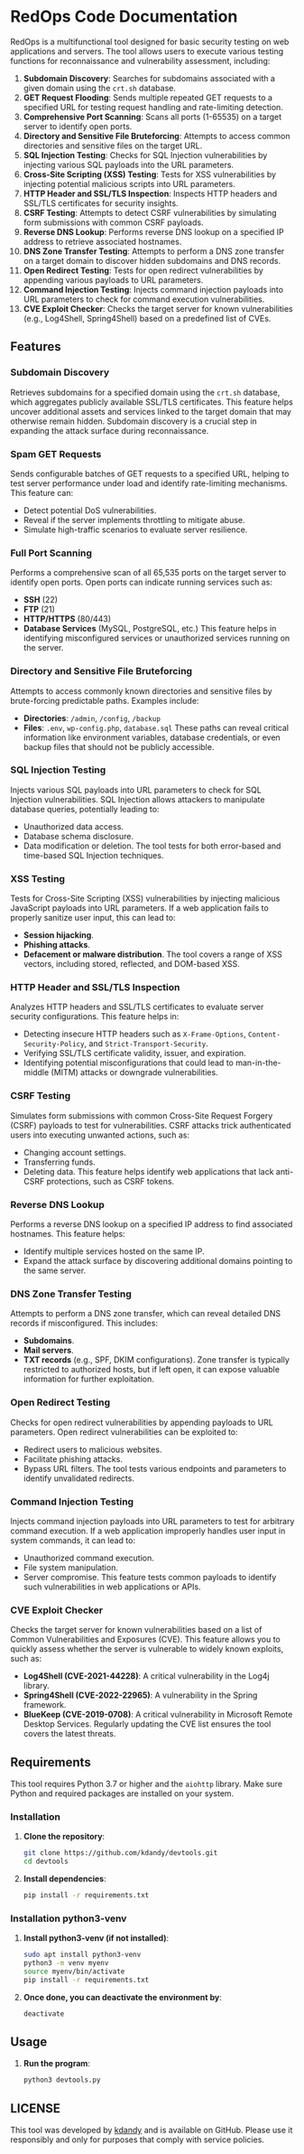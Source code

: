 # RedOps Code Documentation

RedOps is a multifunctional tool designed for basic security testing on web applications and servers. The tool allows users to execute various testing functions for reconnaissance and vulnerability assessment, including:

1. **Subdomain Discovery**: Searches for subdomains associated with a given domain using the `crt.sh` database.
2. **GET Request Flooding**: Sends multiple repeated GET requests to a specified URL for testing request handling and rate-limiting detection.
3. **Comprehensive Port Scanning**: Scans all ports (1-65535) on a target server to identify open ports.
4. **Directory and Sensitive File Bruteforcing**: Attempts to access common directories and sensitive files on the target URL.
5. **SQL Injection Testing**: Checks for SQL Injection vulnerabilities by injecting various SQL payloads into the URL parameters.
6. **Cross-Site Scripting (XSS) Testing**: Tests for XSS vulnerabilities by injecting potential malicious scripts into URL parameters.
7. **HTTP Header and SSL/TLS Inspection**: Inspects HTTP headers and SSL/TLS certificates for security insights.
8. **CSRF Testing**: Attempts to detect CSRF vulnerabilities by simulating form submissions with common CSRF payloads.
9. **Reverse DNS Lookup**: Performs reverse DNS lookup on a specified IP address to retrieve associated hostnames.
10. **DNS Zone Transfer Testing**: Attempts to perform a DNS zone transfer on a target domain to discover hidden subdomains and DNS records.
11. **Open Redirect Testing**: Tests for open redirect vulnerabilities by appending various payloads to URL parameters.
12. **Command Injection Testing**: Injects command injection payloads into URL parameters to check for command execution vulnerabilities.
13. **CVE Exploit Checker**: Checks the target server for known vulnerabilities (e.g., Log4Shell, Spring4Shell) based on a predefined list of CVEs.

## Features

### **Subdomain Discovery**
Retrieves subdomains for a specified domain using the `crt.sh` database, which aggregates publicly available SSL/TLS certificates. This feature helps uncover additional assets and services linked to the target domain that may otherwise remain hidden. Subdomain discovery is a crucial step in expanding the attack surface during reconnaissance.

### **Spam GET Requests**
Sends configurable batches of GET requests to a specified URL, helping to test server performance under load and identify rate-limiting mechanisms. This feature can:
- Detect potential DoS vulnerabilities.
- Reveal if the server implements throttling to mitigate abuse.
- Simulate high-traffic scenarios to evaluate server resilience.

### **Full Port Scanning**
Performs a comprehensive scan of all 65,535 ports on the target server to identify open ports. Open ports can indicate running services such as:
- **SSH** (22)
- **FTP** (21)
- **HTTP/HTTPS** (80/443)
- **Database Services** (MySQL, PostgreSQL, etc.)
This feature helps in identifying misconfigured services or unauthorized services running on the server.

### **Directory and Sensitive File Bruteforcing**
Attempts to access commonly known directories and sensitive files by brute-forcing predictable paths. Examples include:
- **Directories**: `/admin`, `/config`, `/backup`
- **Files**: `.env`, `wp-config.php`, `database.sql`
These paths can reveal critical information like environment variables, database credentials, or even backup files that should not be publicly accessible.

### **SQL Injection Testing**
Injects various SQL payloads into URL parameters to check for SQL Injection vulnerabilities. SQL Injection allows attackers to manipulate database queries, potentially leading to:
- Unauthorized data access.
- Database schema disclosure.
- Data modification or deletion.
The tool tests for both error-based and time-based SQL Injection techniques.

### **XSS Testing**
Tests for Cross-Site Scripting (XSS) vulnerabilities by injecting malicious JavaScript payloads into URL parameters. If a web application fails to properly sanitize user input, this can lead to:
- **Session hijacking**.
- **Phishing attacks**.
- **Defacement or malware distribution**.
The tool covers a range of XSS vectors, including stored, reflected, and DOM-based XSS.

### **HTTP Header and SSL/TLS Inspection**
Analyzes HTTP headers and SSL/TLS certificates to evaluate server security configurations. This feature helps in:
- Detecting insecure HTTP headers such as `X-Frame-Options`, `Content-Security-Policy`, and `Strict-Transport-Security`.
- Verifying SSL/TLS certificate validity, issuer, and expiration.
- Identifying potential misconfigurations that could lead to man-in-the-middle (MITM) attacks or downgrade vulnerabilities.

### **CSRF Testing**
Simulates form submissions with common Cross-Site Request Forgery (CSRF) payloads to test for vulnerabilities. CSRF attacks trick authenticated users into executing unwanted actions, such as:
- Changing account settings.
- Transferring funds.
- Deleting data.
This feature helps identify web applications that lack anti-CSRF protections, such as CSRF tokens.

### **Reverse DNS Lookup**
Performs a reverse DNS lookup on a specified IP address to find associated hostnames. This feature helps:
- Identify multiple services hosted on the same IP.
- Expand the attack surface by discovering additional domains pointing to the same server.

### **DNS Zone Transfer Testing**
Attempts to perform a DNS zone transfer, which can reveal detailed DNS records if misconfigured. This includes:
- **Subdomains**.
- **Mail servers**.
- **TXT records** (e.g., SPF, DKIM configurations).
Zone transfer is typically restricted to authorized hosts, but if left open, it can expose valuable information for further exploitation.

### **Open Redirect Testing**
Checks for open redirect vulnerabilities by appending payloads to URL parameters. Open redirect vulnerabilities can be exploited to:
- Redirect users to malicious websites.
- Facilitate phishing attacks.
- Bypass URL filters.
The tool tests various endpoints and parameters to identify unvalidated redirects.

### **Command Injection Testing**
Injects command injection payloads into URL parameters to test for arbitrary command execution. If a web application improperly handles user input in system commands, it can lead to:
- Unauthorized command execution.
- File system manipulation.
- Server compromise.
This feature tests common payloads to identify such vulnerabilities in web applications or APIs.

### **CVE Exploit Checker**
Checks the target server for known vulnerabilities based on a list of Common Vulnerabilities and Exposures (CVE). This feature allows you to quickly assess whether the server is vulnerable to widely known exploits, such as:
- **Log4Shell (CVE-2021-44228)**: A critical vulnerability in the Log4j library.
- **Spring4Shell (CVE-2022-22965)**: A vulnerability in the Spring framework.
- **BlueKeep (CVE-2019-0708)**: A critical vulnerability in Microsoft Remote Desktop Services.
Regularly updating the CVE list ensures the tool covers the latest threats.

## Requirements
This tool requires Python 3.7 or higher and the `aiohttp` library. Make sure Python and required packages are installed on your system.

### Installation
1. **Clone the repository**:
   ```bash
   git clone https://github.com/kdandy/devtools.git
   cd devtools
2. **Install dependencies**:
   ```bash
   pip install -r requirements.txt

### Installation python3-venv
1. **Install python3-venv (if not installed)**:
   ```bash
   sudo apt install python3-venv
   python3 -m venv myenv
   source myenv/bin/activate
   pip install -r requirements.txt
2. **Once done, you can deactivate the environment by**:
   ```bash
   deactivate

## Usage
1. **Run the program**:
   ```bash
   python3 devtools.py

## LICENSE

This tool was developed by [kdandy](https://github.com/kdandy/devtools/blob/main/LICENSE) and is available on GitHub. Please use it responsibly and only for purposes that comply with service policies.
